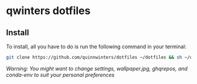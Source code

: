 # qwinters dotfiles
## Install

To install, all you have to do is run the following command in your terminal:

```bash
git clone https://github.com/quinnwinters/dotfiles ~/dotfiles && sh ~/dotfiles/setup.sh
```

_Warning: You might want to change settings, wallpaper.jpg, ghqrepos, and
conda-env to suit your personal preferences_
